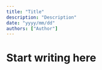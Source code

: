```yaml
---
title: "Title"
description: "Description"
date: "yyyy/mm/dd"
authors: ["Author"]
---
```


# Start writing here

